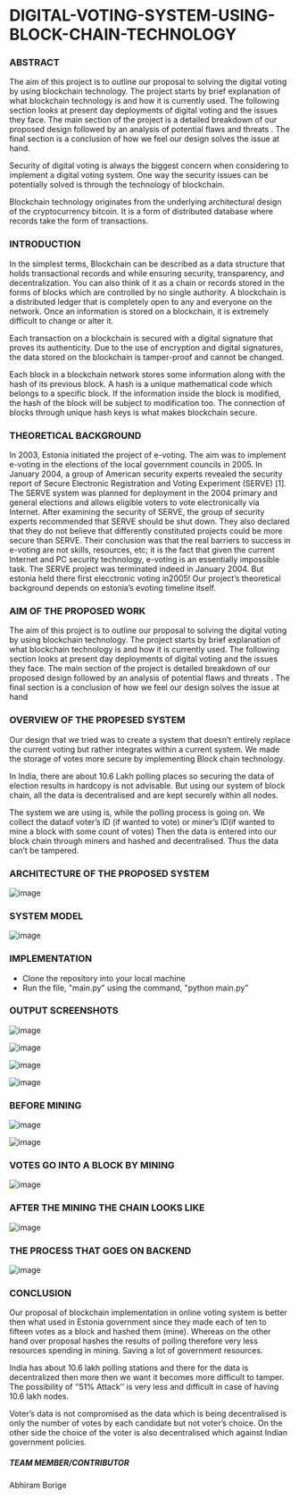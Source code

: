 # DIGITAL-VOTING-SYSTEM-USING-BLOCK-CHAIN-TECHNOLOGY

###  **ABSTRACT**  ###
The aim of this project is to outline our proposal to solving the digital voting by using blockchain technology. The project starts by brief explanation of what blockchain technology is and how it is currently used. The following section looks at present day deployments of digital voting and the issues they face. The main section of the project is a detailed breakdown of our proposed design followed by an analysis of potential flaws and threats . The final section is a conclusion of how we feel our design solves the issue at hand.

Security of digital voting is always the biggest concern when considering to implement a digital voting system. One way the security issues can be potentially solved is through the technology of blockchain.

Blockchain technology originates from the underlying architectural design of the cryptocurrency bitcoin. It is a form of distributed database where records take the form of transactions.

###  **INTRODUCTION**  ###
In the simplest terms, Blockchain can be described as a data structure that holds transactional records and while ensuring security, transparency, and decentralization. You can also think of it as a chain or records stored in the forms of blocks which are controlled by no single authority. A blockchain is a distributed ledger that is completely open to any and everyone on the network. Once an information is stored on a blockchain, it is extremely difficult to change or alter it.

Each transaction on a blockchain is secured with a digital signature that proves its authenticity. Due to the use of encryption and digital signatures, the data stored on the blockchain is tamper-proof and cannot be changed.

Each block in a blockchain network stores some information along with the hash of its previous block. A hash is a unique mathematical code which belongs to a specific block. If the information inside the block is modified, the hash of the block will be subject to modification too. The connection of blocks through unique hash keys is what makes blockchain secure.

### **THEORETICAL BACKGROUND** ###
In 2003, Estonia initiated the project of e-voting. The aim was to implement e-voting in the elections of the local government councils in 2005. In January 2004, a group of American security experts revealed the security report of Secure Electronic Registration and Voting Experiment (SERVE) [1]. The SERVE system was planned for deployment in the 2004 primary and general elections and allows eligible voters to vote electronically via Internet. After examining the security of SERVE, the group of security experts recommended that SERVE should be shut down. They also declared that they do not believe that differently constituted projects could be more secure than SERVE. Their conclusion was that the real barriers to success in e-voting are not skills, resources, etc; it is the fact that given the current Internet and PC security technology, e-voting is an essentially impossible task. The SERVE project was terminated indeed in January 2004. But estonia held there first elecctronic voting in2005! Our project’s theoretical background depends on estonia’s evoting timeline itself.

### **AIM OF THE PROPOSED WORK** ###
The aim of this project is to outline our proposal to solving the digital voting by using blockchain technology. The project starts by brief explanation of what blockchain technology is and how it is currently used. The following section looks at present day deployments of digital voting and the issues they face. The main section of the project is detailed breakdown of our proposed design followed by an analysis of potential flaws and threats . The final section is a conclusion of how we feel our design solves the issue at hand

### **OVERVIEW OF THE PROPESED SYSTEM** ###
Our design that we tried was to create a system that doesn’t entirely replace the current voting but rather integrates within a current system. We made the storage of votes more secure by implementing Block chain technology.

In India, there are about 10.6 Lakh polling places so securing the data of election results in hardcopy is not advisable. But using our system of block chain, all the data is decentralised and are kept securely within all nodes.

The system we are using is, while the polling process is going on. We collect the dataof voter’s ID (if wanted to vote) or miner’s ID(if wanted to mine a block with some count of votes) Then the data is entered into our block chain through miners and hashed and decentralised. Thus the data can’t be tampered.

### **ARCHITECTURE OF THE PROPOSED SYSTEM** ###
![image](https://user-images.githubusercontent.com/88433888/197354372-22f1cd22-2ba8-4735-81ef-23bcd4ff7d57.png)

### **SYSTEM MODEL** ###
![image](https://user-images.githubusercontent.com/88433888/197354402-f36f961a-b312-4783-bb0a-f92923289918.png)

### **IMPLEMENTATION** ###
* Clone the repository into your local machine
* Run the file, "main.py" using the command, "python main.py"

### **OUTPUT SCREENSHOTS** ###
![image](https://user-images.githubusercontent.com/88433888/197355042-df97ecc1-c353-4244-85d5-221f0810be0c.png)

![image](https://user-images.githubusercontent.com/88433888/197355057-2006e14a-ca47-485a-96ff-5a658d696c72.png)

![image](https://user-images.githubusercontent.com/88433888/197355070-8bec2280-d5e8-4146-b8b8-50d563967d0e.png)

![image](https://user-images.githubusercontent.com/88433888/197355107-1dd31109-bb30-4b93-819c-57220188c343.png)

### **BEFORE MINING** ###
![image](https://user-images.githubusercontent.com/88433888/197355141-073b71dc-ca69-40f4-833e-63b144353de4.png)

![image](https://user-images.githubusercontent.com/88433888/197355151-8e3cec2f-b95d-472b-92f4-a39ac2f7cef7.png)

### **VOTES GO INTO A BLOCK BY MINING** ###
![image](https://user-images.githubusercontent.com/88433888/197355167-9bae469d-2600-495a-a088-7a195de9f376.png)

### **AFTER THE MINING THE CHAIN LOOKS LIKE** ###
![image](https://user-images.githubusercontent.com/88433888/197355183-4da6e54b-d17e-4649-9a02-c5e6d2089855.png)

### **THE PROCESS THAT GOES ON BACKEND** ###
![image](https://user-images.githubusercontent.com/88433888/197355204-ebdb1ec8-addc-486f-ba97-1e6d080516aa.png)

### **CONCLUSION** ###
Our proposal of blockchain implementation in online voting system is better then what used in Estonia government since they made each of ten to fifteen votes as a block and hashed them (mine). Whereas on the other hand over proposal hashes the results of polling therefore very less resources spending in mining. Saving a lot of government resources.

India has about 10.6 lakh polling stations and there for the data is decentralized then more then we want it becomes more difficult to tamper. The possibility of ‘’51% Attack’’ is very less and difficult in case of having 10.6 lakh nodes.

Voter’s data is not compromised as the data which is being decentralised is only the number of votes by each candidate but not voter’s choice. On the other side the choice of the voter is also decentralised which against Indian government policies.

##### TEAM MEMBER/CONTRIBUTOR #####
Abhiram Borige






